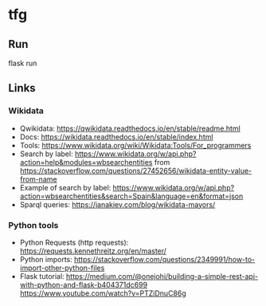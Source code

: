 # tfg

## Run 
flask run

## Links

### Wikidata
* Qwikidata: https://qwikidata.readthedocs.io/en/stable/readme.html
* Docs: https://wikidata.readthedocs.io/en/stable/index.html
* Tools: https://www.wikidata.org/wiki/Wikidata:Tools/For_programmers
* Search by label: https://www.wikidata.org/w/api.php?action=help&modules=wbsearchentities
from https://stackoverflow.com/questions/27452656/wikidata-entity-value-from-name
* Example of search by label: https://www.wikidata.org/w/api.php?action=wbsearchentities&search=Spain&language=en&format=json
* Sparql queries: https://janakiev.com/blog/wikidata-mayors/

### Python tools
* Python Requests (http requests): https://requests.kennethreitz.org/en/master/
* Python imports: https://stackoverflow.com/questions/2349991/how-to-import-other-python-files
* Flask tutorial: https://medium.com/@onejohi/building-a-simple-rest-api-with-python-and-flask-b404371dc699
 https://www.youtube.com/watch?v=PTZiDnuC86g
 